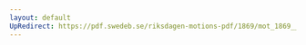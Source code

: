 ```yaml
---
layout: default
UpRedirect: https://pdf.swedeb.se/riksdagen-motions-pdf/1869/mot_1869__ak__00187/mot_1869__ak__00187_002.pdf
---
```

